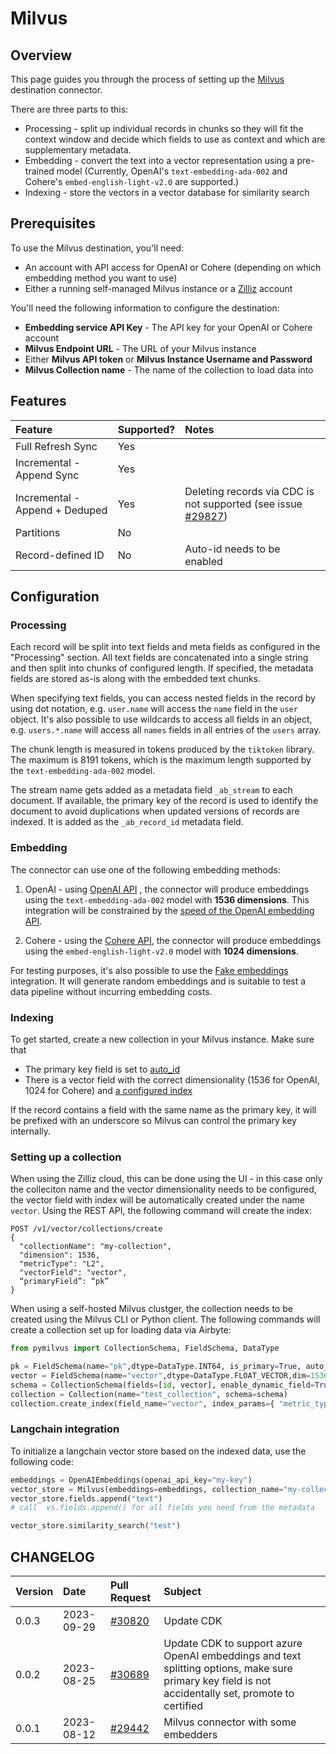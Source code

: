 # Milvus

## Overview

This page guides you through the process of setting up the [Milvus](https://milvus.io/) destination connector.

There are three parts to this:
* Processing - split up individual records in chunks so they will fit the context window and decide which fields to use as context and which are supplementary metadata.
* Embedding - convert the text into a vector representation using a pre-trained model (Currently, OpenAI's `text-embedding-ada-002` and Cohere's `embed-english-light-v2.0` are supported.)
* Indexing - store the vectors in a vector database for similarity search

## Prerequisites

To use the Milvus destination, you'll need:

- An account with API access for OpenAI or Cohere (depending on which embedding method you want to use)
- Either a running self-managed Milvus instance or a [Zilliz](https://zilliz.com/) account

You'll need the following information to configure the destination:

- **Embedding service API Key** - The API key for your OpenAI or Cohere account
- **Milvus Endpoint URL** - The URL of your Milvus instance
- Either **Milvus API token** or **Milvus Instance Username and Password**
- **Milvus Collection name** - The name of the collection to load data into

## Features

| Feature                        | Supported?           | Notes |
| :----------------------------- | :------------------- | :---- |
| Full Refresh Sync              | Yes                  |       |
| Incremental - Append Sync      | Yes                  |       |
| Incremental - Append + Deduped | Yes                  | Deleting records via CDC is not supported (see issue [#29827](https://github.com/airbytehq/airbyte/issues/29827))  |
| Partitions                     | No                   |       |
| Record-defined ID                     | No                   | Auto-id needs to be enabled |

## Configuration

### Processing

Each record will be split into text fields and meta fields as configured in the "Processing" section. All text fields are concatenated into a single string and then split into chunks of configured length. If specified, the metadata fields are stored as-is along with the embedded text chunks.

When specifying text fields, you can access nested fields in the record by using dot notation, e.g. `user.name` will access the `name` field in the `user` object. It's also possible to use wildcards to access all fields in an object, e.g. `users.*.name` will access all `names` fields in all entries of the `users` array.

The chunk length is measured in tokens produced by the `tiktoken` library. The maximum is 8191 tokens, which is the maximum length supported by the `text-embedding-ada-002` model.

The stream name gets added as a metadata field `_ab_stream` to each document. If available, the primary key of the record is used to identify the document to avoid duplications when updated versions of records are indexed. It is added as the `_ab_record_id` metadata field.

### Embedding

The connector can use one of the following embedding methods:

1. OpenAI - using [OpenAI API](https://beta.openai.com/docs/api-reference/text-embedding) , the connector will produce embeddings using the `text-embedding-ada-002` model with **1536 dimensions**. This integration will be constrained by the [speed of the OpenAI embedding API](https://platform.openai.com/docs/guides/rate-limits/overview).

2. Cohere - using the [Cohere API](https://docs.cohere.com/reference/embed), the connector will produce embeddings using the `embed-english-light-v2.0` model with **1024 dimensions**. 

For testing purposes, it's also possible to use the [Fake embeddings](https://python.langchain.com/docs/modules/data_connection/text_embedding/integrations/fake) integration. It will generate random embeddings and is suitable to test a data pipeline without incurring embedding costs.

### Indexing

To get started, create a new collection in your Milvus instance. Make sure that
* The primary key field is set to [auto_id](https://milvus.io/docs/create_collection.md)
* There is a vector field with the correct dimensionality (1536 for OpenAI, 1024 for Cohere) and [a configured index](https://milvus.io/docs/build_index.md)

If the record contains a field with the same name as the primary key, it will be prefixed with an underscore so Milvus can control the primary key internally.

### Setting up a collection

When using the Zilliz cloud, this can be done using the UI - in this case only the colleciton name and the vector dimensionality needs to be configured, the vector field with index will be automatically created under the name `vector`. Using the REST API, the following command will create the index:
```
POST /v1/vector/collections/create
{
  "collectionName": "my-collection",
  "dimension": 1536,
  "metricType": "L2",
  "vectorField": "vector",
  “primaryField”: “pk”
}
```

When using a self-hosted Milvus clustger, the collection needs to be created using the Milvus CLI or Python client. The following commands will create a collection set up for loading data via Airbyte:
```python
from pymilvus import CollectionSchema, FieldSchema, DataType

pk = FieldSchema(name="pk",dtype=DataType.INT64, is_primary=True, auto_id=True)
vector = FieldSchema(name="vector",dtype=DataType.FLOAT_VECTOR,dim=1536)
schema = CollectionSchema(fields=[id, vector], enable_dynamic_field=True)
collection = Collection(name="test_collection", schema=schema)
collection.create_index(field_name="vector", index_params={ "metric_type":"L2", "index_type":"IVF_FLAT", "params":{"nlist":1024} })
```

### Langchain integration

To initialize a langchain vector store based on the indexed data, use the following code:
```python
embeddings = OpenAIEmbeddings(openai_api_key="my-key")
vector_store = Milvus(embeddings=embeddings, collection_name="my-collection", connection_args={"uri": "my-zilliz-endpoint", "token": "my-api-key"})
vector_store.fields.append("text")
# call  vs.fields.append() for all fields you need from the metadata

vector_store.similarity_search("test")
```


## CHANGELOG

| Version | Date       | Pull Request                                                  | Subject                                                                                                                                              |
|:--------| :--------- |:--------------------------------------------------------------|:-----------------------------------------------------------------------------------------------------------------------------------------------------|
| 0.0.3   | 2023-09-29 | [#30820](https://github.com/airbytehq/airbyte/pull/30820)     | Update CDK | 
| 0.0.2   | 2023-08-25 | [#30689](https://github.com/airbytehq/airbyte/pull/30689)     | Update CDK to support azure OpenAI embeddings and text splitting options, make sure primary key field is not accidentally set, promote to certified | 
| 0.0.1   | 2023-08-12 | [#29442](https://github.com/airbytehq/airbyte/pull/29442)     | Milvus connector with some embedders  | 
